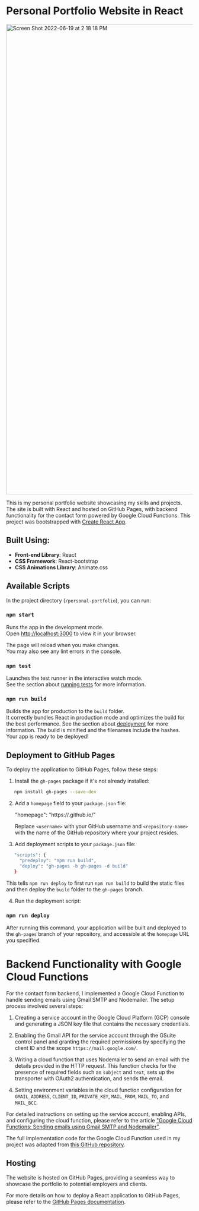 # Personal Portfolio Website in React

<img width="1266" alt="Screen Shot 2022-06-19 at 2 18 18 PM" src="https://user-images.githubusercontent.com/50160672/174933373-1ba6cadf-1c9a-48c3-aa58-984d0bd62d82.png">

This is my personal portfolio website showcasing my skills and projects. The site is built with React and hosted on GitHub Pages, with backend functionality for the contact form powered by Google Cloud Functions.
This project was bootstrapped with [Create React App](https://github.com/facebook/create-react-app).
## Built Using:

- **Front-end Library**: React
- **CSS Framework**: React-bootstrap
- **CSS Animations Library**: Animate.css

## Available Scripts

In the project directory (`/personal-portfolio`), you can run:

### `npm start`

Runs the app in the development mode.\
Open [http://localhost:3000](http://localhost:3000) to view it in your browser.

The page will reload when you make changes.\
You may also see any lint errors in the console.

### `npm test`
Launches the test runner in the interactive watch mode.\
See the section about [running tests](https://facebook.github.io/create-react-app/docs/running-tests) for more information.

### `npm run build`

Builds the app for production to the `build` folder.\
It correctly bundles React in production mode and optimizes the build for the best performance.
See the section about [deployment](https://facebook.github.io/create-react-app/docs/deployment) for more information.
The build is minified and the filenames include the hashes.\
Your app is ready to be deployed!

## Deployment to GitHub Pages

To deploy the application to GitHub Pages, follow these steps:

1. Install the `gh-pages` package if it's not already installed:
```sh
   npm install gh-pages --save-dev
```
2. Add a `homepage` field to your `package.json` file:

   "homepage": "https://<username>.github.io/<repository-name>"

   Replace `<username>` with your GitHub username and `<repository-name>` with the name of the GitHub repository where your project resides.

3. Add deployment scripts to your `package.json` file:
```sh
   "scripts": {
     "predeploy": "npm run build",
     "deploy": "gh-pages -b gh-pages -d build"
   }
```
   This tells `npm run deploy` to first run `npm run build` to build the static files and then deploy the `build` folder to the `gh-pages` branch.

4. Run the deployment script:

### `npm run deploy`

After running this command, your application will be built and deployed to the `gh-pages` branch of your repository, and accessible at the `homepage` URL you specified.

# Backend Functionality with Google Cloud Functions

For the contact form backend, I implemented a Google Cloud Function to handle sending emails using Gmail SMTP and Nodemailer. The setup process involved several steps:

1. Creating a service account in the Google Cloud Platform (GCP) console and generating a JSON key file that contains the necessary credentials.

2. Enabling the Gmail API for the service account through the GSuite control panel and granting the required permissions by specifying the client ID and the scope `https://mail.google.com/`.

3. Writing a cloud function that uses Nodemailer to send an email with the details provided in the HTTP request. This function checks for the presence of required fields such as `subject` and `text`, sets up the transporter with OAuth2 authentication, and sends the email.

4. Setting environment variables in the cloud function configuration for `GMAIL_ADDRESS`, `CLIENT_ID`, `PRIVATE_KEY`, `MAIL_FROM`, `MAIL_TO`, and `MAIL_BCC`.

For detailed instructions on setting up the service account, enabling APIs, and configuring the cloud function, please refer to the article ["Google Cloud Functions: Sending emails using Gmail SMTP and Nodemailer"](https://dev.to/i_maka/google-cloud-functions-sending-emails-using-gmail-smtp-and-nodemailer-1lij).

The full implementation code for the Google Cloud Function used in my project was adapted from [this GitHub repository](https://github.com/imaka/GCloudFunction-SendMail/tree/master).
## Hosting

The website is hosted on GitHub Pages, providing a seamless way to showcase the portfolio to potential employers and clients.

For more details on how to deploy a React application to GitHub Pages, please refer to the [GitHub Pages documentation](https://pages.github.com/).
